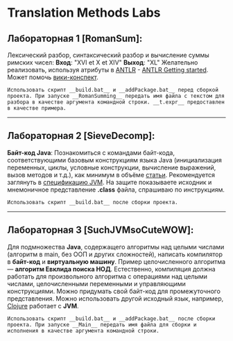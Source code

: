 # Translation Methods Labs
## Лабораторная 1 [__RomanSum__]:
Лексический разбор, синтаксический разбор и вычисление суммы римских чисел:
__Вход__: "XVI et X et XIV"
__Выход__: "XL"
Желательно реализовать, используя атрибуты в [ANTLR]( http://www.antlr.org/ ) - [ANTLR Getting started](https://github.com/antlr/antlr4/blob/master/doc/getting-started.md).
Может помочь [вики-конспект](http://neerc.ifmo.ru/wiki/index.php?title=%C0%F2%F0%E8%E1%F3%F2%ED%FB%E5_%F2%F0%E0%ED%F1%EB%E8%F0%F3%FE%F9%E8%E5_%E3%F0%E0%EC%EC%E0%F2%E8%EA%E8#.D0.90.D1.82.D1.80.D0.B8.D0.B1.D1.83.D1.82.D1.8B_.D0.B2_ANTLR).

`Использовать скрипт __build.bat__ и __addPackage.bat__ перед сборкой проекта.
При запуске __RomanSumming__ передать имя файла с текстом для разбора в качестве аргумента командной строки. __t.expr__ предоставлен в качестве примера.`
___
## Лабораторная 2 [__SieveDecomp__]:
__Байт-код Java__:
Познакомиться с командами байт-кода, соответствующими базовым конструкциям языка Java (инициализация переменных, циклы, условные конструкции, вычисление выражений, вызов методов и т.д.), как минимум в объёме [статьи](http://habrahabr.ru/post/111456/).
Рекомендуется заглянуть в [спецификацию JVM](http://docs.oracle.com/javase/specs/jvms/se8/html/index.html).
На защите показываете исходник и мнемоничное представление __.class__ файла, спрашиваю по инструкциям.

`Использовать скрипт __build.bat__ после сборки проекта.`
___
## Лабораторная 3 [__SuchJVMsoCuteWOW__]:
Для подмножества __Java__, содержащего алгоритмы над целыми числами (алгоритм в main, без ООП и других сложностей), написать компилятор в __байт-код__ и __виртуальную машину__.
Пример целочисленного алгоритма — __алгоритм Евклида поиска НОД__.
Естественно, компиляция должна работать для произвольного алгоритма с операциями над целыми числами, целочисленными переменными и управляющими конструкциями.
Можно придумать свой байт-код для промежуточного представления. Можно использовать другой исходный язык, например, [Clojure](https://ru.wikipedia.org/wiki/Clojure) работает с __JVM__.

`Использовать скрипт __build.bat__ и __addPackage.bat__ после сборки проекта.
При запуске __Main__ передать имя файла для сборки и исполнения в качестве аргумента командной строки.`
